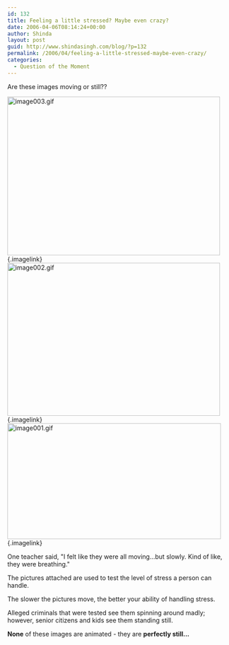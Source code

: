 ```yaml
---
id: 132
title: Feeling a little stressed? Maybe even crazy?
date: 2006-04-06T08:14:24+00:00
author: Shinda
layout: post
guid: http://www.shindasingh.com/blog/?p=132
permalink: /2006/04/feeling-a-little-stressed-maybe-even-crazy/
categories:
  - Question of the Moment
---
```

Are these images moving or still??

[<img width="481" height="359" id="image134" alt="image003.gif" src="http://www.shindasingh.com/blog/wp-content/uploads/2006/04/image003.gif" />](http://www.shindasingh.com/blog/wp-content/uploads/2006/04/image003.gif "image003.gif"){.imagelink}[<img width="481" height="346" id="image133" alt="image002.gif" src="http://www.shindasingh.com/blog/wp-content/uploads/2006/04/image002.gif" />](http://www.shindasingh.com/blog/wp-content/uploads/2006/04/image002.gif "image002.gif"){.imagelink}[<img width="483" height="262" id="image128" alt="image001.gif" src="http://www.shindasingh.com/blog/wp-content/uploads/2006/04/image001.gif" />](http://www.shindasingh.com/blog/wp-content/uploads/2006/04/image001.gif "image001.gif"){.imagelink}
  
One teacher said, "I felt like they were all moving...but slowly. Kind of like, they were breathing."

The pictures attached are used to test the level of stress a person can handle.

The slower the pictures move, the better your ability of handling stress.

Alleged criminals that were tested see them spinning around madly; however, senior citizens and kids see them standing still.

**None** of these images are animated - they are **perfectly still...**